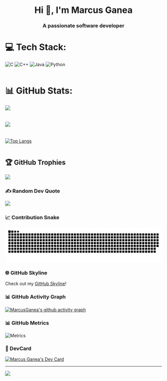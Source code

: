 <h1 align="center">Hi 👋, I'm Marcus Ganea</h1>
<h3 align="center">A passionate software developer</h3>

# 💻 Tech Stack:
![C](https://img.shields.io/badge/c-%2300599C.svg?style=for-the-badge&logo=c&logoColor=white) 
![C++](https://img.shields.io/badge/c++-%2300599C.svg?style=for-the-badge&logo=c%2B%2B&logoColor=white) 
![Java](https://img.shields.io/badge/java-%23ED8B00.svg?style=for-the-badge&logo=openjdk&logoColor=white) 
![Python](https://img.shields.io/badge/python-3670A0?style=for-the-badge&logo=python&logoColor=ffdd54)
<br><br>

# 📊 GitHub Stats:
![](https://github-readme-stats.vercel.app/api?username=MarcusGanea&theme=dark&hide_border=false&include_all_commits=true&count_private=true)<br/>
<br><br>
![](https://github-readme-streak-stats.herokuapp.com/?user=MarcusGanea&theme=dark&hide_border=false)<br/>
<br><br>
[![Top Langs](https://github-readme-stats.vercel.app/api/top-langs/?username=MarcusGanea&layout=donut&theme=midnight-purple&langs_count=5&size_weight=0.5)](https://github.com/MarcusGanea/github-readme-stats)
<br><br>

## 🏆 GitHub Trophies
![](https://github-profile-trophy.vercel.app/?username=MarcusGanea&theme=darkhub&no-frame=false&no-bg=false&margin-w=4)

### ✍️ Random Dev Quote
![](https://quotes-github-readme.vercel.app/api?type=horizontal&theme=tokyonight)

### 📈 Contribution Snake
<picture>
  <source media="(prefers-color-scheme: dark)" srcset="https://raw.githubusercontent.com/platane/platane/output/github-contribution-grid-snake-dark.svg">
  <source media="(prefers-color-scheme: dark)" srcset="https://raw.githubusercontent.com/platane/platane/output/github-contribution-grid-snake.svg">
  <img alt="github contribution grid snake animation" src="https://raw.githubusercontent.com/platane/platane/output/github-contribution-grid-snake.svg">
</picture>

### 🌐 GitHub Skyline
Check out my [GitHub Skyline](https://skyline.github.com/MarcusGanea/2023)!

### 📊 GitHub Activity Graph
[![MarcusGanea's github activity graph](https://github-readme-activity-graph.cyclic.app/graph?username=MarcusGanea&theme=react-dark)](https://github.com/ashutosh00710/github-readme-activity-graph)

### 📊 GitHub Metrics
![Metrics](https://metrics.lecoq.io/MarcusGanea?template=classic&isocalendar=1&languages=1&introduction=1&people=1&achievements=1&activity=1&code=1&followup=1&lines=1&repositories=1&repositories=100&activity=1&achievements=1&isocalendar.duration=half-year&languages.limit=8&languages.colors=github&languages.threshold=0%25&introduction.title=true&people.limit=24&people.identicons=false&people.size=28&people.types=followers&people.shuffle=false&achievements.threshold=C&achievements.secrets=true&achievements.display=detailed&achievements.limit=0&repositories.pinned=0&repositories.starred=0&repositories.random=0&repositories.order=featured%2C%20pinned%2C%20starred%2C%20random&config.timezone=America%2FToronto)

### 🏅 DevCard
<a href="https://app.daily.dev/MarcusGanea"><img src="https://api.daily.dev/devcards/your-devcard-id.svg" width="400" alt="Marcus Ganea's Dev Card"/></a>

---
[![](https://visitcount.itsvg.in/api?id=MarcusGanea&icon=0&color=0)](https://visitcount.itsvg.in)

<!-- Proudly created with GPRM ( https://gprm.itsvg.in ) -->
